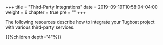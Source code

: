 +++
title = "Third-Party Integrations"
date = 2019-09-19T10:58:04-04:00
weight = 6
chapter = true
pre = "<b></b>"
+++

The following resources describe how to integrate your Tugboat project with various third-party services.

{{%children depth="4"%}}
